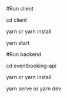 #Run client

cd client

yarn or yarn install

yarn start

#Run backend

cd eventbooking-api

yarn or yarn install

yarn serve or yarn dev
